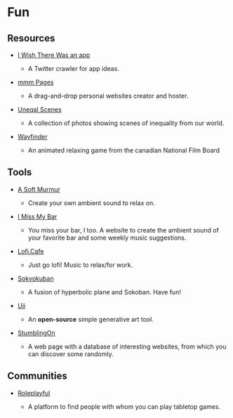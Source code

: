 # Fun

## Resources

* [I Wish There Was an app](https://iwishtherewas.app)
  
  * A Twitter crawler for app ideas.

* [mmm Pages](https://build.mmm.page)
  
  * A drag-and-drop personal websites creator and hoster.

* [Uneqal Scenes](https://unequalscenes.com)
  
  * A collection of photos showing scenes of inequality from our world.

* [Wayfinder](https://wayfinder.nfb.ca)
  
  * An animated relaxing game from the canadian National Film Board

## Tools

* [A Soft Murmur](https://asoftmurmur.com)
  
  * Create your own ambient sound to relax on.

* [I Miss My Bar](http://imissmybar.com)
  
  * You miss your bar, I too. A website to create the ambient sound of your favorite bar and some weekly music suggestions.

* [Lofi.Cafe](https://lofi.cafe)
  
  * Just go lofi! Music to relax/for work.

* [Sokyokuban](https://sokyokuban.com)
  
  * A fusion of hyperbolic plane and Sokoban. Have fun!

* [Uji](https://doersino.github.io/uji)
  
  * An **open-source** simple generative art tool.

* [StumblingOn](https://stumblingon.com)
  
  * A web page with a database of interesting websites, from which you can discover some randomly.

## Communities

* [Roleplayful](https://roleplayful.com)
  
  * A platform to find people with whom you can play tabletop games.
